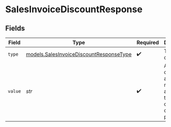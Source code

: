 # SalesInvoiceDiscountResponse


## Fields

| Field                                                                                    | Type                                                                                     | Required                                                                                 | Description                                                                              | Example                                                                                  |
| ---------------------------------------------------------------------------------------- | ---------------------------------------------------------------------------------------- | ---------------------------------------------------------------------------------------- | ---------------------------------------------------------------------------------------- | ---------------------------------------------------------------------------------------- |
| `type`                                                                                   | [models.SalesInvoiceDiscountResponseType](../models/salesinvoicediscountresponsetype.md) | :heavy_check_mark:                                                                       | The type of discount.                                                                    | amount                                                                                   |
| `value`                                                                                  | *str*                                                                                    | :heavy_check_mark:                                                                       | A string containing an exact monetary amount in the given currency, or the percentage.   | 10.00                                                                                    |
